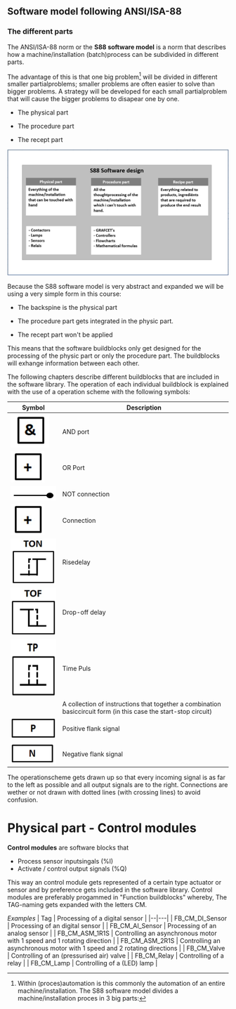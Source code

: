 ## Software model following ANSI/ISA-88

### The different parts

The ANSI/ISA-88 norm or the **S88 software model** is a norm that describes how a machine/installation (batch)process can be subdivided in different parts.

The advantage of this is that one big problem[^1] will be divided in different smaller partialproblems; smaller problems are often easier to solve than bigger problems. A strategy will be developed for each small partialproblem that will cause the bigger problems to disapear one by one.


[^1]: Within (proces)automation is this commonly the automation of an entire machine/installation.
The S88 software model divides a machine/installation proces in 3 big parts:

-   The physical part

-   The procedure part

-   The recept part

![S88 Software Design ](../Ad06/Images/S88_Softwaredesign.jpg)

Because the S88 software model is very abstract and expanded we will be using a very simple form in this course:


-   The backspine is the physical part

-   The procedure part gets integrated in the physic part.

-   The recept part won't be applied

This means that the software buildblocks only get designed for the processing of the physic part or only the procedure part.
The buildblocks will exhange information between each other.

The following chapters describe different buildblocks that are included in the software library. The operation of each individual buildblock is explained with the use of a operation scheme with the following symbols:

| **Symbol** | **Description**                                                                                                             |
|-------------|------------------------------------------------------------------------------------------------------------------------------|
|     ![AND port ](../Ad06/Images/AND.jpg)        | AND port                                                                                                                    |
|     ![OR port ](../Ad06/Images/OR.jpg)        | OR Port                                                                                                                     |
|      ![Not connection ](../Ad06/Images/NOT-connection.jpg)       | NOT connection                                                                                                               |
|        ![OR port ](../Ad06/Images/OR.jpg)     | Connection                                                                                                                   |
|     ![TON ](../Ad06/Images/TON.jpg)        | Risedelay                                                                                                              |
|        ![TOF ](../Ad06/Images/TOF.jpg)     | Drop-off delay                                                                                                             |
|      ![Time pulse ](../Ad06/Images/TP.jpg)       | Time Puls                                                                                                                     |
|             | A collection of instructions that together a combination basiccircuit form (in this case the start-stop circuit)  |
|       ![Positive flank ](../Ad06/Images/Pflank.jpg)      | Positive flank signal                                                                                                       |
|        ![Negative flank ](../Ad06/Images/Nflank.jpg)     | Negative flank signal                                                                                                       |

The operationscheme gets drawn up so that every incoming signal is as far to the left as possible and all output signals are to the right. Connections are wether or not drawn with dotted lines (with crossing lines) to avoid confusion.

# Physical part - Control modules
**Control modules** are software blocks that
  - Process sensor inputsingals (%I)
  - Activate / control output signals (%Q)

This way an control module gets represented of a certain type actuator or sensor and by preference gets included in the software library.
Control modules are preferably progammed in "Function buildblocks" whereby, The TAG-naming gets expanded with the letters CM.

_Examples_
| Tag | Processing of a digital sensor  |
|--|---|
| FB_CM_DI_Sensor |  Processing of an digital sensor |
| FB_CM_AI_Sensor | Processing of an analog sensor |
| FB_CM_ASM_1R1S	| Controlling an asynchronous motor with 1 speed and 1 rotating direction   |
| FB_CM_ASM_2R1S	   | Controlling an asynchronous motor with 1 speed and 2 rotating directions    |
| FB_CM_Valve   | Controlling of an (pressurised air) valve  |
| FB_CM_Relay   | Controlling of a relay |
| FB_CM_Lamp  | Controlling of a (LED) lamp  |
